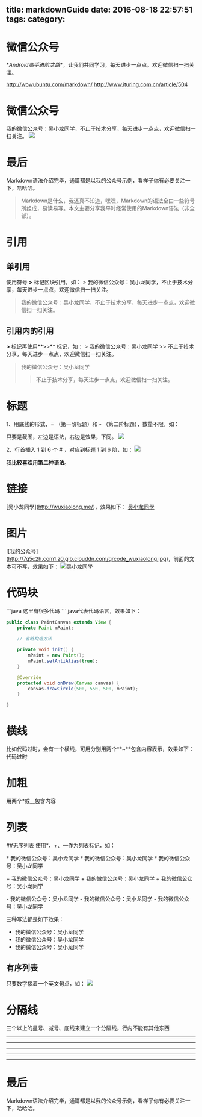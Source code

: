 title: markdownGuide
date: 2016-08-18 22:57:51
tags:
category:
---
# 微信公众号
\**Android高手进阶之路**，让我们共同学习，每天进步一点点。欢迎微信扫一扫关注。

http://wowubuntu.com/markdown/
http://www.ituring.com.cn/article/504

# 微信公众号
我的微信公众号：吴小龙同学，不止于技术分享，每天进步一点点，欢迎微信扫一扫关注。
![](http://7q5c2h.com1.z0.glb.clouddn.com/qrcode_wuxiaolong.jpg)

# 最后
Markdown语法介绍完毕，通篇都是以我的公众号示例，看样子你有必要关注一下，哈哈哈。


> Markdown是什么，我还真不知道，嘿嘿，Markdown的语法全由一些符号所组成，易读易写。本文主要分享我平时经常使用的Markdown语法（非全部）。

# 引用
## 单引用
使用符号 **>** 标记区块引用，如：
\> 我的微信公众号：吴小龙同学，不止于技术分享，每天进步一点点，欢迎微信扫一扫关注。
> 我的微信公众号：吴小龙同学，不止于技术分享，每天进步一点点，欢迎微信扫一扫关注。

## 引用内的引用
**>** 标记再使用**>>** 标记，如：
\> 我的微信公众号：吴小龙同学
\>> 不止于技术分享，每天进步一点点，欢迎微信扫一扫关注。
> 我的微信公众号：吴小龙同学
>> 不止于技术分享，每天进步一点点，欢迎微信扫一扫关注。

# 标题

1、用底线的形式，= （第一阶标题）和 - （第二阶标题），数量不限，如：

只要是截图，左边是语法，右边是效果，下同。
![](http://7q5c2h.com1.z0.glb.clouddn.com/markdowm1.png?watermark/2/text/5ZC05bCP6b6Z5ZCM5a24/font/5qW35L2T/fontsize/500/fill/I0VGRUZFRg==/dissolve/100/gravity/SouthEast/dx/10/dy/10)

2、行首插入 1 到 6 个 # ，对应到标题 1 到 6 阶，如：
![](http://7q5c2h.com1.z0.glb.clouddn.com/markdowm2.png?watermark/2/text/5ZC05bCP6b6Z5ZCM5a24/font/5qW35L2T/fontsize/500/fill/I0VGRUZFRg==/dissolve/100/gravity/SouthEast/dx/10/dy/10)

**我比较喜欢用第二种语法**。

# 链接 
\[吴小龙同學]\(http://wuxiaolong.me/)，效果如下：
[吴小龙同學](http://wuxiaolong.me/)

# 图片
\![我的公众号]\(http://7q5c2h.com1.z0.glb.clouddn.com/qrcode_wuxiaolong.jpg)，前面的文本可不写，效果如下：
![吴小龙同學](http://7q5c2h.com1.z0.glb.clouddn.com/qrcode_wuxiaolong.jpg)

# 代码块
\```java
这里有很多代码
\```
java代表代码语言，效果如下：
```java
public class PaintCanvas extends View {
    private Paint mPaint;

    // 省略构造方法
    
    private void init() {       
        mPaint = new Paint();
        mPaint.setAntiAlias(true);        
    }

    @Override
    protected void onDraw(Canvas canvas) {
        canvas.drawCircle(500, 550, 500, mPaint);
    }

}
```
# 横线
比如代码过时，会有一个横线，可用分别用两个**~**包含内容表示，效果如下：
~~代码过时~~

# 加粗
用两个*或__包含内容

# 列表
##无序列表
使用*、+、—作为列表标记，如：

\* 我的微信公众号：吴小龙同学
\* 我的微信公众号：吴小龙同学
\* 我的微信公众号：吴小龙同学

\+ 我的微信公众号：吴小龙同学
\+ 我的微信公众号：吴小龙同学
\+ 我的微信公众号：吴小龙同学

\- 我的微信公众号：吴小龙同学
\- 我的微信公众号：吴小龙同学
\- 我的微信公众号：吴小龙同学

三种写法都是如下效果：
* 我的微信公众号：吴小龙同学
* 我的微信公众号：吴小龙同学
* 我的微信公众号：吴小龙同学

## 有序列表
只要数字接着一个英文句点，如：
![](http://7q5c2h.com1.z0.glb.clouddn.com/markdowm3.png?watermark/2/text/5ZC05bCP6b6Z5ZCM5a24/font/5qW35L2T/fontsize/500/fill/I0VGRUZFRg==/dissolve/100/gravity/SouthEast/dx/10/dy/10)



# 分隔线
三个以上的星号、减号、底线来建立一个分隔线，行内不能有其他东西

* * *

***

*****

- - -

---------------------------------------


# 最后
Markdown语法介绍完毕，通篇都是以我的公众号示例，看样子你有必要关注一下，哈哈哈。






















